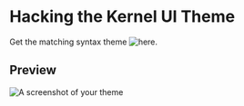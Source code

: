 # Hacking the Kernel UI Theme

Get the matching syntax theme ![here](https://www.github.com/heisian/hacking-the-kernel).

## Preview
![A screenshot of your theme](https://raw.githubusercontent.com/heisian/hacking-the-kernel-ui/master/screenshot.jpg)
